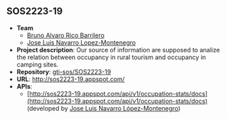 ## SOS2223-19

- **Team**
  - [Bruno Alvaro Rico Barrilero](https://github.com/brico1994)
  - [Jose Luis Navarro Lopez-Montenegro](https://github.com/josnavlop4)
- **Project description**: Our source of information are supposed to analize the relation between occupancy in rural tourism and occupancy in camping sites.
- **Repository**: [gti-sos/SOS2223-19](https://github.com/gti-sos/SOS2223-19)
- **URL**: [http://sos2223-19.appspot.com/ ](http://sos2223-19.appspot.com/)
- **APIs**:
   - [http://sos2223-19.appspot.com/api/v1/occupation-stats/docs](http://sos2223-19.appspot.com/api/v1/occupation-stats/docs) (developed by [Jose Luis Navarro López-Montenegro](https://github.com/josnavlop4))